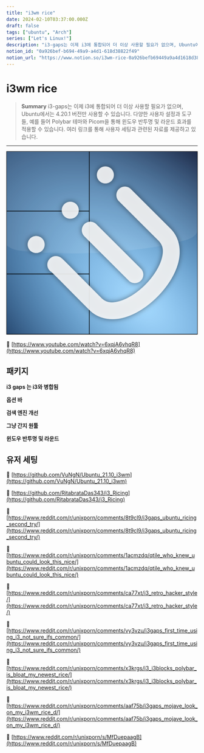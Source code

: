 ```yaml
---
title: "i3wm rice"
date: 2024-02-10T03:37:00.000Z
draft: false
tags: ["ubuntu", "Arch"]
series: ["Let's Linux!"]
description: "i3-gaps는 이제 i3에 통합되어 더 이상 사용할 필요가 없으며, Ubuntu에서는 4.20.1 버전만 사용할 수 있습니다. 다양한 사용자 설정과 도구들, 예를 들어 Polybar 테마와 Picom을 통해 윈도우 반투명 및 라운드 효과를 적용할 수 있습니다. 여러 링크를 통해 사용자 세팅과 관련된 자료를 제공하고 있습니다."
notion_id: "0a926bef-b694-49a9-a4d1-618d38822f49"
notion_url: "https://www.notion.so/i3wm-rice-0a926befb69449a9a4d1618d38822f49"
---
```


# i3wm rice

> **Summary**
> i3-gaps는 이제 i3에 통합되어 더 이상 사용할 필요가 없으며, Ubuntu에서는 4.20.1 버전만 사용할 수 있습니다. 다양한 사용자 설정과 도구들, 예를 들어 Polybar 테마와 Picom을 통해 윈도우 반투명 및 라운드 효과를 적용할 수 있습니다. 여러 링크를 통해 사용자 세팅과 관련된 자료를 제공하고 있습니다.

---

![Image](image_679414073f37.png)

🔗 [https://www.youtube.com/watch?v=6xqjA6vhqR8](https://www.youtube.com/watch?v=6xqjA6vhqR8)

## 패키지

**i3 gaps 는 i3와 병합됨**

**옵션 바**

**검색 엔진 개선**

**그냥 간지 원툴**

**윈도우 반투명 및 라운드**

## 유저 세팅

🔗 [https://github.com/VuNgN/Ubuntu_21.10_i3wm](https://github.com/VuNgN/Ubuntu_21.10_i3wm)

🔗 [https://github.com/RitabrataDas343/i3_Ricing](https://github.com/RitabrataDas343/i3_Ricing)

🔗 [https://www.reddit.com/r/unixporn/comments/8t9cl9/i3gaps_ubuntu_ricing_second_try/](https://www.reddit.com/r/unixporn/comments/8t9cl9/i3gaps_ubuntu_ricing_second_try/)

🔗 [https://www.reddit.com/r/unixporn/comments/1acmzdq/qtile_who_knew_ubuntu_could_look_this_nice/](https://www.reddit.com/r/unixporn/comments/1acmzdq/qtile_who_knew_ubuntu_could_look_this_nice/)

🔗 [https://www.reddit.com/r/unixporn/comments/ca77xt/i3_retro_hacker_style/](https://www.reddit.com/r/unixporn/comments/ca77xt/i3_retro_hacker_style/)

🔗 [https://www.reddit.com/r/unixporn/comments/vy3vzu/i3gaps_first_time_using_i3_not_sure_ifs_common/](https://www.reddit.com/r/unixporn/comments/vy3vzu/i3gaps_first_time_using_i3_not_sure_ifs_common/)

🔗 [https://www.reddit.com/r/unixporn/comments/x3krgs/i3_i3blocks_polybar_is_bloat_my_newest_rice/](https://www.reddit.com/r/unixporn/comments/x3krgs/i3_i3blocks_polybar_is_bloat_my_newest_rice/)

🔗 [https://www.reddit.com/r/unixporn/comments/aaf75b/i3gaps_mojave_look_on_my_i3wm_rice_d/](https://www.reddit.com/r/unixporn/comments/aaf75b/i3gaps_mojave_look_on_my_i3wm_rice_d/)

🔗 [https://www.reddit.com/r/unixporn/s/MfDuepaagB](https://www.reddit.com/r/unixporn/s/MfDuepaagB)

